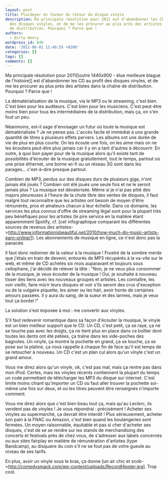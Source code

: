 ```yaml
---
layout: post
title: Plaidoyer en faveur du retour du disque vinyle
description: Ma principale résolution pour 2011 est d'abandonner les CD au profit
  des disques vinyles, et de me les procurer au plus près des artistes dans la chaîne
  de distribution. Pourquoi ? Parce que !
authors:
  - Dirty Henry
wordpress_id: 849
date: '2011-06-01 11:48:55 +0200'
categories: []
tags: []
comments: []
---
```

Ma principale résolution pour 2011[[outre 1440x900 - élue meilleure blague de l'histoire]] est d'abandonner les CD au profit des disques vinyles, et de me les procurer au plus près des artistes dans la chaîne de distribution. Pourquoi ? Parce que !

La dématérialisation de la musique, via le MP3 ou le streaming, c'est bien. C'est bien pour les auditeurs. C'est bien pour les musiciens. C'est peut-être moins bien pour tous les intermédiaires de la distribution, mais ça, on s'en fout un peu.

Néanmoins, est-il sage d'envisager un futur où toute la musique est dématérialisée ? Je ne pense pas. L'accès facile et immédiat à une grande quantité de titres a plusieurs effets pervers. Les albums ont une durée de vie de plus en plus courte. On les écoute une fois, on les aime mais on ne les écoutera peut-être plus jamais car il y en a tant d'autres à découvrir. En outre, à quoi bon payer pour de la musique alors qu'il existe tant de possibilités d'écouter de la musique gratuitement, tout le temps, partout où une prise éthernet, une borne wi-fi ou un réseau 3G sont dans les parages... c'est-à-dire presque partout.

Combien de MP3, perdus sur des disques durs de plusieurs giga, n'ont jamais été joués ? Combien ont été joués une seule fois et ne le seront jamais plus ? La musique est dévalorisée. Même si je n'ai pas pitié des majors pleureuses à l'heure de la chute libre des ventes de disques, il faut malgré tout reconnaître que les artistes ont besoin de moyen d'être rémunérés, pros et amateurs chacun à leur échelle. Dans ce domaine, les services les plus connus d'offre de streaming légal sont pour la plupart très peu bénéfiques pour les artistes (le pire service en la matière étant apparemment Spotify, cf. [cet infographique comparant les différentes sources de revenus des artistes->http://www.informationisbeautiful.net/2010/how-much-do-music-artists-earn-online/]). Les abonnements de musique en ligne, ce n'est donc pas la panacée.

Il faut donc redonner de la valeur à la musique ! Frustré de la sombre merde que j'étais en train de devenir, entourés de MP3 récupérés à la va-vite sur le web, et même de CD achetés six mois auparavant et toujours sous cellophane, j'ai décidé de relever la tête : "Non, je ne veux plus consommer de la musique, je veux écouter de la musique ! Oui, je souhaite à nouveau tisser des liens avec les nouveaux groupes et artistes. Les connaître, les voir vieillir, faire mûrir leurs disques et voir s'ils seront des crus d'exception ou de la vulgaire piquette, les aimer ou les haïr, avoir honte de certaines amours passées. Il y aura du sang, de la sueur et des larmes, mais je veux tout ça bordel !"

La solution s'est imposée à moi : me convertir aux vinyles.

S'il faut redevenir romantique dans sa façon d'écouter la musique, le vinyle est un bien meilleur support que le CD. Un CD, c'est petit, ça se raye, ça ne se touche pas avec les doigts, ça ne tient plus en place dans ce boîtier dont toutes les dents ont été pétées, ça traîne dans les vide-poches des bagnoles. Un vinyle, ça montre la pochette en grand, ça se touche, ça se pose sur la platine, ça nous rappelle à chaque fin de face qu'il est temps de se retoucher à nouveau. Un CD c'est un plan cul alors qu'un vinyle c'est un grand amour.

Vous me direz alors qu'un vinyle, ok, c'est pas mal, mais ça rentre pas dans mon iPod. Certes, mais les vinyles récents contiennent la plupart du temps un code permettant de télécharger les MP3 du disque sur internet. C'est limite moins chiant qu'importer un CD où faut aller trouver la pochette soi-même une fois sur deux, et où les titres peuvent être renseignés n'importe comment.

Vous me direz alors que c'est bien beau tout ça, mais qu'au Leclerc, ils vendent pas de vinyles ! Je vous répondrai : précisément ! Acheter ses vinyles au supermarché, ça devrait être interdit ! Plus sérieusement, acheter son pain à la FNAC ou Amazon, c'est bien quand les boulangeries sont fermées. Un moyen raisonnable, équitable et pas si cher d'acheter ses disques, c'est de se se rendre sur les stands de merchandising des concerts et festivals près de chez vous, de s'adresser aux labels concernés ou aux sites fairplay en matière de rémunération d'artistes (type Bandcamp), au disquaire du coin s'il ne se fout pas de votre gueule au niveau de ses tarifs.

En plus, avoir un vinyle sous le bras, ça donne [un air chic et snob->http://comedysmack.com/wp-content/uploads/RecordHipster.jpg]. Trop cool.
